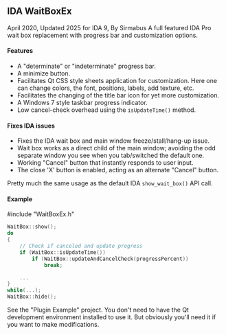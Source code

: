 ## IDA WaitBoxEx

April 2020, Updated 2025 for IDA 9, By Sirmabus
A full featured IDA Pro wait box replacement with progress bar and customization options.

#### Features

* A "determinate" or "indeterminate" progress bar.
* A minimize button.
* Facilitates Qt CSS style sheets application for customization.
  Here one can change colors, the font, positions, labels, add texture, etc.
* Facilitates the changing of the title bar icon for yet more customization.
* A Windows 7 style taskbar progress indicator.
* Low cancel-check overhead using the `isUpdateTime()` method.

#### Fixes IDA issues

* Fixes the IDA wait box and main window freeze/stall/hang-up issue.
* Wait box works as a direct child of the main window; avoiding the odd separate
  window you see when you tab/switched the default one.
* Working "Cancel" button that instantly responds to user input.
* The close 'X' button is enabled, acting as an alternate "Cancel" button.

Pretty much the same usage as the default IDA `show_wait_box()` API call.

#### Example

#include "WaitBoxEx.h"

```cpp
WaitBox::show();
do
{
	// Check if canceled and update progress
	if (WaitBox::isUpdateTime())
		if (WaitBox::updateAndCancelCheck(progressPercent))
			break;

	...
}
while(...);
WaitBox::hide();
```

See the "Plugin Example" project.
You don't need to have the Qt development environment installed to use it.
But obviously you'll need it if you want to make modifications.